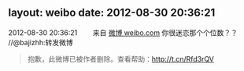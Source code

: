 layout: weibo
date: 2012-08-30 20:36:21
---
2012-08-30 20:36:21  &nbsp;&nbsp;&nbsp;&nbsp;&nbsp;&nbsp; 来自 <a href="http://weibo.com/" rel="nofollow">微博 weibo.com</a>
你很迷恋那个个位数？？ //@bajizhh:转发微博
>  抱歉，此微博已被作者删除。查看帮助：http://t.cn/Rfd3rQV
